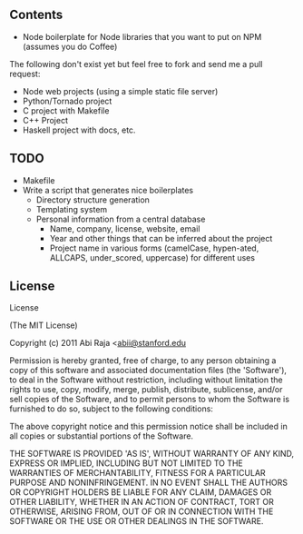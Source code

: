 
## Contents

* Node boilerplate for Node libraries that you want to put on NPM (assumes you do Coffee)

The following don't exist yet but feel free to fork and send me a pull request:

* Node web projects (using a simple static file server)
* Python/Tornado project
* C project with Makefile
* C++ Project
* Haskell project with docs, etc.

## TODO

* Makefile
* Write a script that generates nice boilerplates
    * Directory structure generation
    * Templating system
    * Personal information from a central database
        * Name, company, license, website, email
        * Year and other things that can be inferred about the project
        * Project name in various forms (camelCase, hypen-ated, ALLCAPS, under_scored, uppercase) for different uses

## License

License

(The MIT License)

Copyright (c) 2011 Abi Raja <abii@stanford.edu

Permission is hereby granted, free of charge, to any person obtaining a copy of this software and associated documentation files (the 'Software'), to deal in the Software without restriction, including without limitation the rights to use, copy, modify, merge, publish, distribute, sublicense, and/or sell copies of the Software, and to permit persons to whom the Software is furnished to do so, subject to the following conditions:

The above copyright notice and this permission notice shall be included in all copies or substantial portions of the Software.

THE SOFTWARE IS PROVIDED 'AS IS', WITHOUT WARRANTY OF ANY KIND, EXPRESS OR IMPLIED, INCLUDING BUT NOT LIMITED TO THE WARRANTIES OF MERCHANTABILITY, FITNESS FOR A PARTICULAR PURPOSE AND NONINFRINGEMENT. IN NO EVENT SHALL THE AUTHORS OR COPYRIGHT HOLDERS BE LIABLE FOR ANY CLAIM, DAMAGES OR OTHER LIABILITY, WHETHER IN AN ACTION OF CONTRACT, TORT OR OTHERWISE, ARISING FROM, OUT OF OR IN CONNECTION WITH THE SOFTWARE OR THE USE OR OTHER DEALINGS IN THE SOFTWARE.
